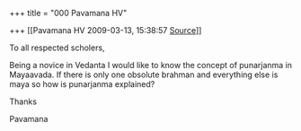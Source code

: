 +++
title = "000 Pavamana HV"

+++
[[Pavamana HV	2009-03-13, 15:38:57 [Source](https://groups.google.com/g/bvparishat/c/8FeD9h2arcc)]]



To all respected scholers,

Being a novice in Vedanta I would like to know the concept of punarjanma in Mayaavada. If there is only one obsolute brahman and everything else is maya so how is punarjanma explained?



Thanks

Pavamana

